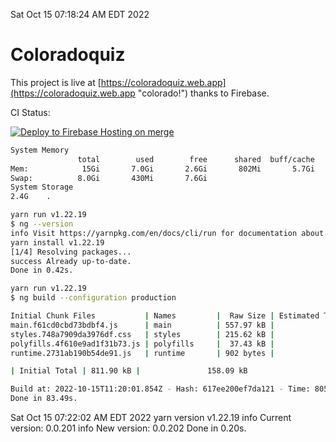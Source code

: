 Sat Oct 15 07:18:24 AM EDT 2022

# Coloradoquiz


This project is live at [https://coloradoquiz.web.app](https://coloradoquiz.web.app "colorado!") thanks to Firebase.

CI Status: 

[![Deploy to Firebase Hosting on merge](https://github.com/teamkushal/coloradoquiz/actions/workflows/firebase-hosting-merge.yml/badge.svg)](https://github.com/teamkushal/coloradoquiz/actions/workflows/firebase-hosting-merge.yml)

```bash
System Memory
               total        used        free      shared  buff/cache   available
Mem:            15Gi       7.0Gi       2.6Gi       802Mi       5.7Gi       7.1Gi
Swap:          8.0Gi       430Mi       7.6Gi
System Storage
2.4G	.
```
```bash
yarn run v1.22.19
$ ng --version
info Visit https://yarnpkg.com/en/docs/cli/run for documentation about this command.
yarn install v1.22.19
[1/4] Resolving packages...
success Already up-to-date.
Done in 0.42s.
```
```bash
yarn run v1.22.19
$ ng build --configuration production

Initial Chunk Files           | Names         |  Raw Size | Estimated Transfer Size
main.f61cd0cbd73bdbf4.js      | main          | 557.97 kB |               132.85 kB
styles.748a7909da3976df.css   | styles        | 215.62 kB |                12.77 kB
polyfills.4f610e9ad1f31b73.js | polyfills     |  37.43 kB |                11.96 kB
runtime.2731ab190b54de91.js   | runtime       | 902 bytes |               517 bytes

| Initial Total | 811.90 kB |               158.09 kB

Build at: 2022-10-15T11:20:01.854Z - Hash: 617ee200ef7da121 - Time: 80538ms
Done in 83.49s.
```
Sat Oct 15 07:22:02 AM EDT 2022
yarn version v1.22.19
info Current version: 0.0.201
info New version: 0.0.202
Done in 0.20s.
